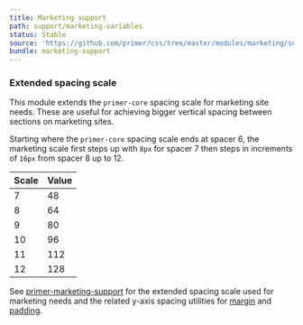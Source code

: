 ```yaml
---
title: Marketing support
path: support/marketing-variables
status: Stable
source: 'https://github.com/primer/css/tree/master/modules/marketing/support/README.md'
bundle: marketing-support
---
```



### Extended spacing scale
This module extends the `primer-core` spacing scale for marketing site needs. These are useful for achieving bigger vertical spacing between sections on marketing sites.

Starting where the `primer-core` spacing scale ends at spacer 6, the marketing scale first steps up with `8px` for spacer 7 then steps in increments of `16px` from spacer 8 up to 12.

| Scale | Value |
|-------|-------|
| 7     | 48    |
| 8     | 64    |
| 9     | 80    |
| 10    | 96    |
| 11    | 112   |
| 12    | 128   |

See [primer-marketing-support](https://npm.im/primer-marketing-support) for the extended spacing scale used for marketing needs and the related y-axis spacing utilities for [margin](/css/utilities/marketing-margin) and [padding](/css/utilities/marketing-padding).

